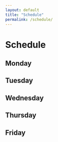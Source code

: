 ```yaml
---
layout: default
title: "Schedule"
permalink: /schedule/
---
```

# Schedule

## Monday

## Tuesday

## Wednesday

## Thursday

## Friday
